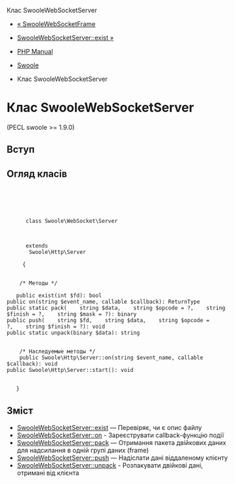 Клас SwooleWebSocketServer

-   [« SwooleWebSocketFrame](class.swoole-websocket-frame.html)
    
-   [SwooleWebSocketServer::exist »](swoole-websocket-server.exist.html)
    
-   [PHP Manual](index.html)
    
-   [Swoole](book.swoole.html)
    
-   Клас SwooleWebSocketServer
    

# Клас SwooleWebSocketServer

(PECL swoole >= 1.9.0)

## Вступ

## Огляд класів

```classsynopsis



    
     
      class Swoole\WebSocket\Server
     

     
      extends
       Swoole\Http\Server
     
     {


    /* Методы */
    
   public exist(int $fd): bool
public on(string $event_name, callable $callback): ReturnType
public static pack(    string $data,    string $opcode = ?,    string $finish = ?,    string $mask = ?): binary
public push(    string $fd,    string $data,    string $opcode = ?,    string $finish = ?): void
public static unpack(binary $data): string


    /* Наследуемые методы */
    public Swoole\Http\Server::on(string $event_name, callable $callback): void
public Swoole\Http\Server::start(): void


   }
```

## Зміст

-   [SwooleWebSocketServer::exist](swoole-websocket-server.exist.html) — Перевіряє, чи є опис файлу
-   [SwooleWebSocketServer::on](swoole-websocket-server.on.html) - Зареєструвати callback-функцію події
-   [SwooleWebSocketServer::pack](swoole-websocket-server.pack.html) — Отримання пакета двійкових даних для надсилання в одній групі даних (frame)
-   [SwooleWebSocketServer::push](swoole-websocket-server.push.html) — Надіслати дані віддаленому клієнту
-   [SwooleWebSocketServer::unpack](swoole-websocket-server.unpack.html) - Розпакувати двійкові дані, отримані від клієнта